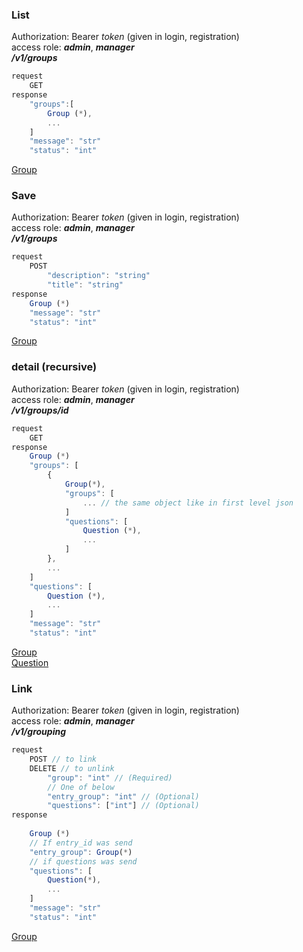 ### List   
Authorization: Bearer *token* (given in login, registration)   
access role: ***admin***, ***manager***   
***/v1/groups***   
```javascript
request
    GET
response
    "groups":[
        Group (*),
        ...
    ]
    "message": "str"
    "status": "int"
```   
[Group](/docs/v1/objects.md#group)   
### Save   
Authorization: Bearer *token* (given in login, registration)   
access role: ***admin***, ***manager***   
***/v1/groups***   
```javascript
request
    POST
        "description": "string"
        "title": "string"
response
    Group (*)
    "message": "str"
    "status": "int"
```   
[Group](/docs/v1/objects.md#group)   
### detail (recursive)   
Authorization: Bearer *token* (given in login, registration)   
access role: ***admin***, ***manager***   
***/v1/groups/id***   
```javascript
request
    GET
response
    Group (*)
    "groups": [
        {
            Group(*),
            "groups": [
                ... // the same object like in first level json
            ]
            "questions": [
                Question (*),
                ...
            ]
        },
        ...
    ]
    "questions": [
        Question (*),
        ...
    ]
    "message": "str"
    "status": "int"
```   
[Group](/docs/v1/objects.md#group)   
[Question](/docs/v1/objects.md#question)   
### Link   
Authorization: Bearer *token* (given in login, registration)   
access role: ***admin***, ***manager***   
***/v1/grouping***   
```javascript
request
    POST // to link
    DELETE // to unlink
        "group": "int" // (Required)
        // One of below
        "entry_group": "int" // (Optional)
        "questions": ["int"] // (Optional) 
response
    
    Group (*)
    // If entry_id was send
    "entry_group": Group(*)
    // if questions was send
    "questions": [
        Question(*),
        ...
    ]
    "message": "str"
    "status": "int"
```   
[Group](/docs/v1/objects.md#group)   
